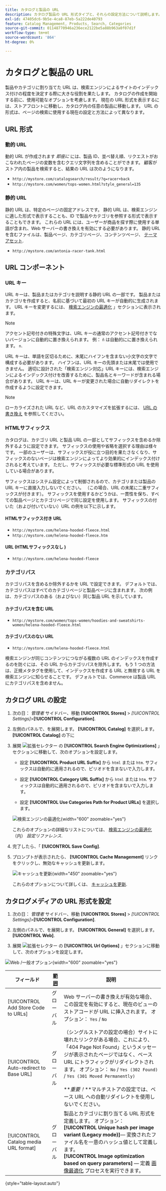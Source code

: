```yaml
---
title: カタログと製品の URL
description: カタログ製品の URL 形式タイプと、それらの設定方法について説明します。
exl-id: 47405dc6-9b5e-4ca8-87eb-5a222de40793
feature: Catalog Management, Products, Search, Categories
source-git-commit: 01148770946a236ece2122be5a88b963a0f07d1f
workflow-type: tm+mt
source-wordcount: '864'
ht-degree: 0%

---
```


# カタログと製品の URL

製品やカテゴリに割り当てた URL は、検索エンジンによるサイトのインデックス付けの程度を決定する際に大きな役割を果たします。 カタログの作成を開始する前に、使用可能なオプションを考慮します。 現在の URL 形式を表示するには、ストアフロントに移動し、カタログ内の任意の製品に移動します。 URL の形式は、ページの検索に使用する現在の設定と方法によって異なります。

## URL 形式

### 動的 URL

動的 URL が作成されます _即座に_ には、製品 ID、並べ替え順、リクエストがおこなわれたページの変数を含むクエリ文字列を含めることができます。 顧客がストア内の製品を検索すると、結果の URL は次のようになります。

- `http://mystore.com/catalogsearch/result/?q=racer+back`
- `http://mystore.com/women/tops-women.html?style_general=135`

### 静的 URL

静的 URL は、特定のページの固定アドレスです。 静的 URL は、検索エンジンに適した形式で表示することも、ID で製品やカテゴリを参照する形式で表示することもできます。 これらの URL には、ユーザーが商品を探す際に使用する単語が含まれ、Web サーバーの書き換えを有効にする必要があります。 静的 URL を含むファイルは、製品ページ、カテゴリページ、コンテンツページ、 [テーマアセット](../content-design/theme-assets.md).

- `http://mystore.com/antonia-racer-tank.html`

## URL コンポーネント

### URL キー

URL キーは、製品またはカテゴリを説明する静的 URL の一部です。 製品またはカテゴリを作成すると、名前に基づいて最初の URL キーが自動的に生成されます。 URL キーを変更するには、 [検索エンジンの最適化](product-search-engine-optimization.md) 」セクションに表示されます。

>[!NOTE]
>
>アクセント記号付きの特殊文字は、URL キーの通常のアクセント記号付きでないバージョンに自動的に置き換えられます。 例： `ñ` は自動的にに置き換えられます。 `n`.

URL キーは、単語を区切るために、末尾にハイフンを含まない小文字の文字で構成する必要があります。 ハイフンは、URL キーの先頭または末尾では使用できません。 適切に設計された「検索エンジン対応」URL キーには、検索エンジンによるインデックス付けを改善するために、製品名とキーワードが含まれる場合があります。 URL キーは、URL キーが変更された場合に自動リダイレクトを作成するように設定できます。

>[!NOTE]
>
>ローカライズされた URL など、URL のカスタマイズを拡張するには、 [URL の書き換え](../merchandising-promotions/url-rewrite.md) を参照してください。

### HTMLサフィックス

カタログは、カテゴリ URL と製品 URL の一部としてサフィックスを含めるか除外するように設定できます。 サフィックスの使用や省略を選択する理由は様々です。 一部のユーザーは、サフィックスが役に立つ目的を果たさなくなり、サフィックスのないページは検索エンジンによってより効果的にインデックス付けされると考えています。 ただし、サフィックスが必要な標準形式の URL を使用している場合があります。

サフィックスはシステム設定によって制御されるので、カテゴリまたは製品の URL キーに直接入力しないでください。 （この場合、URL の末尾に二重サフィックスが付きます）。 サフィックスを使用するかどうかは、一貫性を保ち、すべての製品ページとカテゴリページで同じ設定を使用します。 サフィックスの付いた（および付いていない）URL の例を以下に示します。

#### HTMLサフィックス付き URL

- `http://mystore.com/helena-hooded-fleece.html`
- `http://mystore.com/helena-hooded-fleece.htm`

#### URL (HTMLサフィックスなし )

- `http://mystore.com/helena-hooded-fleece`

### カテゴリパス

カテゴリパスを含めるか除外するかを URL で設定できます。 デフォルトでは、カテゴリパスはすべてのカテゴリページと製品ページに含まれます。 次の例は、カテゴリパスのある（およびない）同じ製品 URL を示しています。

#### カテゴリパスを含む URL

- `http://mystore.com/women/tops-women/hoodies-and-sweatshirts-women/helena-hooded-fleece.html`

#### カテゴリパスのない URL

- `http://mystore.com/helena-hooded-fleece.html`

検索エンジンが同じコンテンツにつながる複数の URL のインデックスを作成するのを防ぐには、その URL からカテゴリパスを除外します。 もう 1 つの方法は、正規メタタグを使用して、インデックスを作成する URL と無視する URL を検索エンジンに知らせることです。 デフォルトでは、Commerce は製品 URL にカテゴリパスを含めません。

## カタログ URL の設定

1. 次の日： _管理者_ サイドバー、移動 **[!UICONTROL Stores]** > _[!UICONTROL Settings]_>**[!UICONTROL Configuration]**.

1. 左側のパネルで、を展開します。 **[!UICONTROL Catalog]** を選択します。 **[!UICONTROL Catalog]** の下に

1. 展開 ![拡張セレクター](../assets/icon-display-expand.png) の **[!UICONTROL Search Engine Optimizations]** 」セクションに移動して、次のオプションを設定します。

   - 設定 **[!UICONTROL Product URL Suffix]** から `html` または `htm`. サフィックスは自動的に適用されるので、ピリオドを含まないで入力します。

   - 設定 **[!UICONTROL Category URL Suffix]** から `html` または `htm`. サフィックスは自動的に適用されるので、ピリオドを含まないで入力します。

   - 設定 **[!UICONTROL Use Categories Path for Product URLs]** を選択します。

   ![検索エンジンの最適化](../configuration-reference/catalog/assets/catalog-search-engine-optimization.png){width="600" zoomable="yes"}

   これらのオプションの詳細なリストについては、 [検索エンジンの最適化](../configuration-reference/catalog/catalog.md#search-engine-optimization) （内） _設定リファレンス_.

1. 完了したら、「 **[!UICONTROL Save Config]**.

1. プロンプトが表示されたら、 **[!UICONTROL Cache Management]** リンクをクリックし、無効なキャッシュを更新します。

   ![キャッシュを更新](./assets/msg-cache-management.png){width="450" zoomable="yes"}

   これらのオプションについて詳しくは、 [キャッシュを更新](../systems/cache-management.md#refresh-specific-caches).

## カタログメディアの URL 形式を設定

1. 次の日： _管理者_ サイドバー、移動 **[!UICONTROL Stores]** > _[!UICONTROL Settings]_>**[!UICONTROL Configuration]**.

1. 左側のパネルで、を展開します。 **[!UICONTROL General]** を選択します。 **[!UICONTROL Web]**.

1. 展開 ![拡張セレクター](../assets/icon-display-expand.png) の **[!UICONTROL Url Options]** 」セクションに移動して、次のオプションを設定します。

![Web /一般オプション](../configuration-reference/general/assets/web-url-options.png){width="600" zoomable="yes"}

| フィールド | [範囲](../getting-started/websites-stores-views.md#scope-settings) | 説明 |
|--- |--- |--- |
| [!UICONTROL Add Store Code to URLs] | グローバル | Web サーバーの書き換えが有効な場合、この設定を有効にすると、現在のビューのストアコードが URL に挿入されます。 オプション： `Yes` / `No` |
| [!UICONTROL Auto-redirect to Base URL] | グローバル | （シングルストアの設定の場合）サイトに壊れたリンクがある場合、これにより、「404 Page Not Found」というメッセージが表示されたページではなく、ベース URL にトラフィックがリダイレクトされます。 オプション： `No` / `Yes (302 Found)` / `Yes (301 Moved Permanently)` <br /><br />**_重要！_**マルチストアの設定では、ベース URL への自動リダイレクトを使用しないでください。 |
| [!UICONTROL Catalog media URL format] | グローバル | 製品とカテゴリに割り当てる URL 形式を定義します。 オプション： <br />**[!UICONTROL Unique hash per image variant (Legacy mode)]**— 変換されたファイル名を一意のハッシュ値として定義します。<br />**[!UICONTROL Image optimization based on query parameters]**  — 定義 [画像最適化](../content-design/media-gallery-image-optimization.md) プロセスを実行できます。 |

{style="table-layout:auto"}
